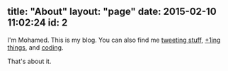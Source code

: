 title: "About"
layout: "page"
date: 2015-02-10 11:02:24
id: 2
---

I'm Mohamed. This is my blog. You can also find me [tweeting stuff](https://twitter.com/meltuhamy), [+1ing things](https://plus.google.com/u/0/+MohamedElTuhamy), and [coding](https://github.com/meltuhamy).

That's about it.